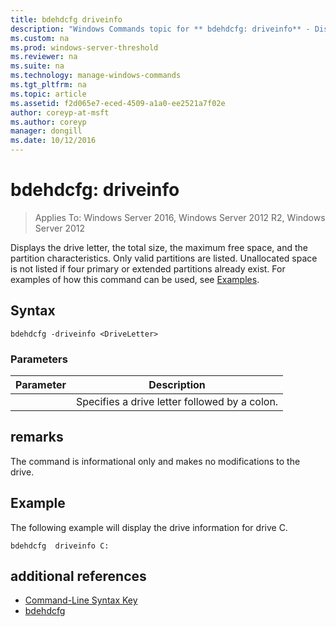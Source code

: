 ```yaml
---
title: bdehdcfg driveinfo
description: "Windows Commands topic for ** bdehdcfg: driveinfo** - Displays the drive letter, the total size, the maximum free space, and the partition characteristics."
ms.custom: na
ms.prod: windows-server-threshold
ms.reviewer: na
ms.suite: na
ms.technology: manage-windows-commands
ms.tgt_pltfrm: na
ms.topic: article
ms.assetid: f2d065e7-eced-4509-a1a0-ee2521a7f02e
author: coreyp-at-msft
ms.author: coreyp
manager: dongill
ms.date: 10/12/2016
---
```

# bdehdcfg: driveinfo

>Applies To: Windows Server 2016, Windows Server 2012 R2, Windows Server 2012

Displays the drive letter, the total size, the maximum free space, and the partition characteristics. Only valid partitions are listed. Unallocated space is not listed if four primary or extended partitions already exist. For examples of how this command can be used, see [Examples](#BKMK_Examples).
## Syntax
```
bdehdcfg -driveinfo <DriveLetter>
```
### Parameters
|Parameter|Description|
|-------|--------|
|<DriveLetter>|Specifies a drive letter followed by a colon.|
## remarks
The command is informational only and makes no modifications to the drive.
## <a name="BKMK_Examples"></a>Example
The following example will display the drive information for drive C.
```
bdehdcfg  driveinfo C:
```
## additional references
-   [Command-Line Syntax Key](command-line-syntax-key.md)
-   [bdehdcfg](bdehdcfg.md)
